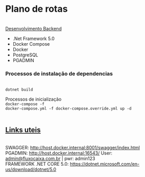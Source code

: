 # Plano de rotas

<br />    
<u>Desenvolvimento Backend</u>
<br /> 
    
  - .Net Framework 5.0 
  - Docker Compose
  - Docker
  - PostgreSQL 
  - PGADMIN 
  
  <h3>Processos de instalação de dependencias</h3>
  <br />
  <code>dotnet build</code>
    
  Processos de inicialização
  <br />
  <code>docker-compose -f docker-compose.yml -f docker-compose.override.yml up -d</code>
  <br />
  <br />
  <u><h2>Links uteis</h2></u>
  <br />
  SWAGGER: <hyperlink>http://host.docker.internal:8001/swagger/index.html</hyperlink>
  <br />
  PGADMIN: <hyperlink>http://host.docker.internal:16543/</hyperlink> User: admin@fluxocaixa.com.br | pwr: admin123
  <br />
  FRAMEWORK .NET CORE 5.0: <hyperlink>https://dotnet.microsoft.com/en-us/download/dotnet/5.0</hyperlink>
